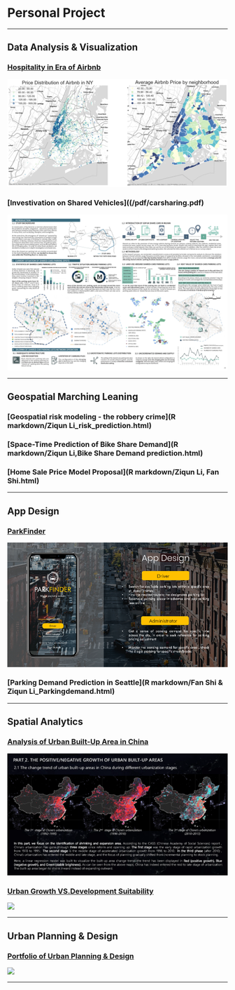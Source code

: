 # Personal Project

---

## Data Analysis & Visualization 

### [Hospitality in Era of Airbnb](https://liziqun.github.io/MUSA620_Final_Project/)
<img src="images/combine.png?raw=true"/>

### [Investivation on Shared Vehicles]((/pdf/carsharing.pdf)
<img src="images/carsharing.jpg?raw=true"/>

---

## Geospatial Marching Leaning

### [Geospatial risk modeling - the robbery crime](R markdown/Ziqun Li_risk_prediction.html)

### [Space-Time Prediction of Bike Share Demand](R markdown/Ziqun Li,Bike Share Demand prediction.html)

### [Home Sale Price Model Proposal](R markdown/Ziqun Li, Fan Shi.html)

---

## App Design

### [ParkFinder](https://liziqun.github.io/MUSA620_Final_Project/)
<img src="images/fengmian.png?raw=true"/>

### [Parking Demand Prediction in Seattle](R markdown/Fan Shi & Ziqun Li_Parkingdemand.html)

---

## Spatial Analytics 
    
### [Analysis of Urban Built-Up Area in China](/pdf/GEE&Arcpy.pdf)
<img src="images/gee.png?raw=true"/>

### [Urban Growth VS.Development Suitability](/pdf/urbanvsdevelop.pdf)
<img src="images/development.png?raw=true"/>
  
---

## Urban Planning & Design 
### [Portfolio of Urban Planning & Design](/pdf/urbandesign.pdf)
<img src="images/urbandesign.png?raw=true"/>

---



<!-- <p style="font-size:11px">Page template forked from <a href="https://github.com/evanca/quick-portfolio">evanca</a></p>-->
<!-- Remove above link if you don't want to attibute -->
